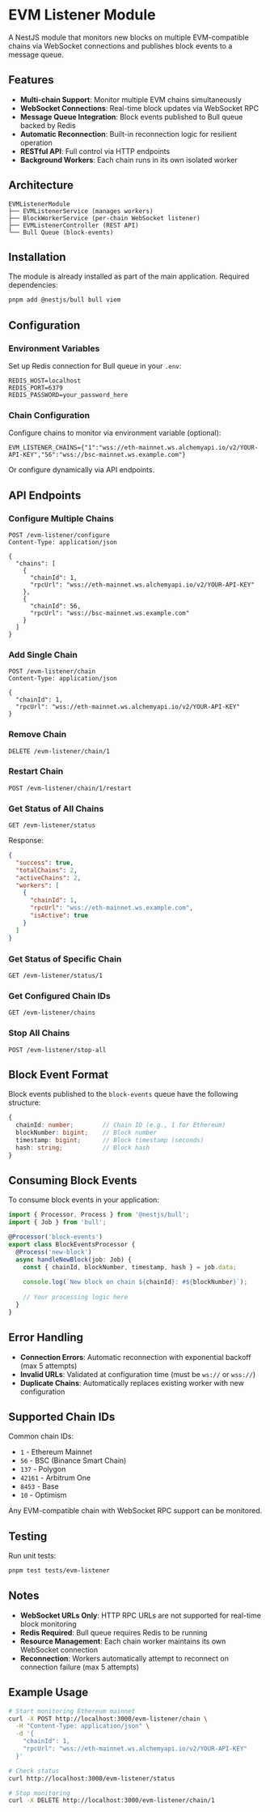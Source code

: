 # EVM Listener Module

A NestJS module that monitors new blocks on multiple EVM-compatible chains via WebSocket connections and publishes block events to a message queue.

## Features

- **Multi-chain Support**: Monitor multiple EVM chains simultaneously
- **WebSocket Connections**: Real-time block updates via WebSocket RPC
- **Message Queue Integration**: Block events published to Bull queue backed by Redis
- **Automatic Reconnection**: Built-in reconnection logic for resilient operation
- **RESTful API**: Full control via HTTP endpoints
- **Background Workers**: Each chain runs in its own isolated worker

## Architecture

```
EVMListenerModule
├── EVMListenerService (manages workers)
├── BlockWorkerService (per-chain WebSocket listener)
├── EVMListenerController (REST API)
└── Bull Queue (block-events)
```

## Installation

The module is already installed as part of the main application. Required dependencies:

```bash
pnpm add @nestjs/bull bull viem
```

## Configuration

### Environment Variables

Set up Redis connection for Bull queue in your `.env`:

```env
REDIS_HOST=localhost
REDIS_PORT=6379
REDIS_PASSWORD=your_password_here
```

### Chain Configuration

Configure chains to monitor via environment variable (optional):

```env
EVM_LISTENER_CHAINS={"1":"wss://eth-mainnet.ws.alchemyapi.io/v2/YOUR-API-KEY","56":"wss://bsc-mainnet.ws.example.com"}
```

Or configure dynamically via API endpoints.

## API Endpoints

### Configure Multiple Chains
```http
POST /evm-listener/configure
Content-Type: application/json

{
  "chains": [
    {
      "chainId": 1,
      "rpcUrl": "wss://eth-mainnet.ws.alchemyapi.io/v2/YOUR-API-KEY"
    },
    {
      "chainId": 56,
      "rpcUrl": "wss://bsc-mainnet.ws.example.com"
    }
  ]
}
```

### Add Single Chain
```http
POST /evm-listener/chain
Content-Type: application/json

{
  "chainId": 1,
  "rpcUrl": "wss://eth-mainnet.ws.alchemyapi.io/v2/YOUR-API-KEY"
}
```

### Remove Chain
```http
DELETE /evm-listener/chain/1
```

### Restart Chain
```http
POST /evm-listener/chain/1/restart
```

### Get Status of All Chains
```http
GET /evm-listener/status
```

Response:
```json
{
  "success": true,
  "totalChains": 2,
  "activeChains": 2,
  "workers": [
    {
      "chainId": 1,
      "rpcUrl": "wss://eth-mainnet.ws.example.com",
      "isActive": true
    }
  ]
}
```

### Get Status of Specific Chain
```http
GET /evm-listener/status/1
```

### Get Configured Chain IDs
```http
GET /evm-listener/chains
```

### Stop All Chains
```http
POST /evm-listener/stop-all
```

## Block Event Format

Block events published to the `block-events` queue have the following structure:

```typescript
{
  chainId: number;        // Chain ID (e.g., 1 for Ethereum)
  blockNumber: bigint;    // Block number
  timestamp: bigint;      // Block timestamp (seconds)
  hash: string;           // Block hash
}
```

## Consuming Block Events

To consume block events in your application:

```typescript
import { Processor, Process } from '@nestjs/bull';
import { Job } from 'bull';

@Processor('block-events')
export class BlockEventsProcessor {
  @Process('new-block')
  async handleNewBlock(job: Job) {
    const { chainId, blockNumber, timestamp, hash } = job.data;
    
    console.log(`New block on chain ${chainId}: #${blockNumber}`);
    
    // Your processing logic here
  }
}
```

## Error Handling

- **Connection Errors**: Automatic reconnection with exponential backoff (max 5 attempts)
- **Invalid URLs**: Validated at configuration time (must be `ws://` or `wss://`)
- **Duplicate Chains**: Automatically replaces existing worker with new configuration

## Supported Chain IDs

Common chain IDs:
- `1` - Ethereum Mainnet
- `56` - BSC (Binance Smart Chain)
- `137` - Polygon
- `42161` - Arbitrum One
- `8453` - Base
- `10` - Optimism

Any EVM-compatible chain with WebSocket RPC support can be monitored.

## Testing

Run unit tests:

```bash
pnpm test tests/evm-listener
```

## Notes

- **WebSocket URLs Only**: HTTP RPC URLs are not supported for real-time block monitoring
- **Redis Required**: Bull queue requires Redis to be running
- **Resource Management**: Each chain worker maintains its own WebSocket connection
- **Reconnection**: Workers automatically attempt to reconnect on connection failure (max 5 attempts)

## Example Usage

```bash
# Start monitoring Ethereum mainnet
curl -X POST http://localhost:3000/evm-listener/chain \
  -H "Content-Type: application/json" \
  -d '{
    "chainId": 1,
    "rpcUrl": "wss://eth-mainnet.ws.alchemyapi.io/v2/YOUR-API-KEY"
  }'

# Check status
curl http://localhost:3000/evm-listener/status

# Stop monitoring
curl -X DELETE http://localhost:3000/evm-listener/chain/1
```

